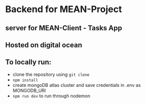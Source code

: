 # Backend for MEAN-Project

## server for MEAN-Client - Tasks App

## Hosted on digital ocean

## To locally run:
-  clone the repository using ```git clone```
-  ```npm install```
-  create mongoDB atlas cluster and save credentials in .env as MONGODB_URI
-  ```npm run dev``` to run through nodemon
  
